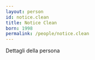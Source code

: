 ```yaml
---
layout: person
id: notice.clean
title: Notice Clean
born: 1998
permalink: /people/notice.clean
---
```


Dettagli della persona 